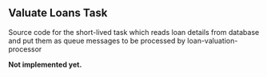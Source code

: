 ## Valuate Loans Task

Source code for the short-lived task which reads loan details from database and put them as queue messages to be processed 
by loan-valuation-processor 

**Not implemented yet.**
